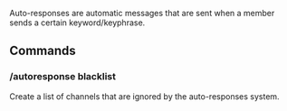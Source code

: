 Auto-responses are automatic messages that are sent when a member sends a certain keyword/keyphrase.

## Commands 

### /autoresponse blacklist 
Create a list of channels that are ignored by the auto-responses system.
